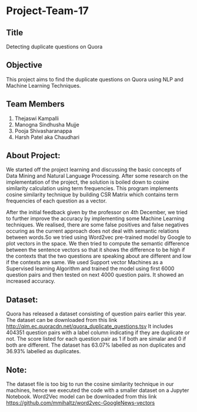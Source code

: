 # Project-Team-17

## Title
Detecting duplicate questions on Quora

## Objective
This project aims to find the duplicate questions on Quora using NLP and Machine Learning Techniques.

## Team Members
1) Thejaswi Kampalli
2) Manogna Sindhusha Mujje
3) Pooja Shivasharanappa
4) Harsh Patel aka Chaudhari

## About Project:
We started off the project learning and discussing the basic concepts of Data Mining and Natural Language Processing. After some research on the implementation of the project, the solution is boiled down to cosine similarity calculation using term frequencies. This program implements cosine similarity technique by building CSR Matrix which contains term frequencies of each question as a vector. 

After the initial feedback given by the professor on 4th December, we tried to further improve the accuracy by implementing some Machine Learning techniques. We realised, there are some false positives and false negatives occuring as the current approach does not deal with semantic relations between words.So we tried using Word2vec pre-trained model by Google to plot vectors in the space. We then tried to compute the semantic difference between the sentence vectors so that it shows the difference to be high if the contexts that the two questions are speaking about are different and low if the contexts are same. We used Support vector Machines as a Supervised learning Algorithm and trained the model using first 6000 question pairs and then tested on next 4000 question pairs. It showed an increased accuracy.
 

## Dataset:
Quora has released a dataset consisting of question pairs earlier this year. The dataset can be downloaded from this link http://qim.ec.quoracdn.net/quora_duplicate_questions.tsv It includes 404351 question pairs with a label column indicating if they are duplicate or not. The score listed for each question pair as 1 if both are simalar and 0 if both are different. The dataset has 63.07% labelled as non duplicates and 36.93% labelled as duplicates. 

## Note: 
The dataset file is too big to run the cosine similarity technique in our machines, hence we executed the code with a smaller dataset on a Jupyter Notebook.
Word2Vec model can be downloaded from this link https://github.com/mmihaltz/word2vec-GoogleNews-vectors

